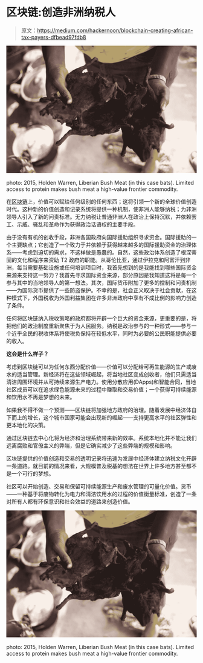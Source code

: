 # 区块链:创造非洲纳税人

> 原文：<https://medium.com/hackernoon/blockchain-creating-african-tax-payers-dfbead97fdb8>

![](img/cc52b6f23d34d1d40f9d5ac98b5c8c28.png)

photo: 2015, Holden Warren, Liberian Bush Meat (in this case bats). Limited access to protein makes bush meat a high-value frontier commodity.

在[区块链](https://hackernoon.com/tagged/blockchain)上，价值可以赋给任何级别的任何东西；这将引领一个新的全球价值创造时代。这种新的价值创造和记录系统将提供一种机制，使非洲人能够纳税；为非洲领导人引入了新的问责标准。无力纳税让普通非洲人在政治上保持沉默，并依赖罢工、示威、骚乱和革命作为获得政治话语权的主要手段。

由于没有有机的创收手段，非洲各国政府向国际援助组织寻求资金。国际援助的一个主要缺点；它创造了一个致力于并依赖于获得越来越多的国际援助资金的治理体系——考虑到迫切的需求，不这样做是愚蠢的。自然，这些政治体系创造了根深蒂固的文化和程序来资助 T2 政府的职能。从哥伦比亚，通过伊拉克和阿富汗到非洲，每当需要基础设施或任何培训项目时，我首先想到的是我能找到哪些国际资金来源来支持这一努力？我首先寻求国际资金来源，部分原因是我知道这将是每一个参与其中的当地领导人的第一想法。其次，国际货币附加了更多的控制和问责机制——为国际货币提供了一些防盗保护。不幸的是，社会正义取决于社会贡献，在这种模式下，外国税收为外国利益集团在许多非洲政府中享有不成比例的影响力创造了条件。

任何将区块链纳入税收策略的政府都将开辟一个巨大的资金来源，更重要的是，将把他们的政治制度重新聚焦于为人民服务。纳税是政治参与的一种形式——参与一个近乎全民的税收体系将使税负保持在较低水平，同时为必要的公民职能提供必要的收入。

**这会是什么样子？**

考虑到区块链可以为任何东西分配价值——价值可以分配给可再生能源的生产或废水的适当管理。新经济将在这些领域崛起，将当地社区变成创收者，他们只需适当清洁周围环境并从可持续来源生产电力。使用分散应用(DApps)和智能合同，当地社区成员可以在追求绿色能源未来的过程中赚取和交易价值；一个获得可持续能源和饮用水不再是梦想的未来。

如果我不得不做一个预测——区块链将加强地方政府的治理。随着发展中经济体自下而上的增长，这个城市国家可能会出现新的崛起——支持更高水平的社区弹性和更本地化的决策。

通过区块链去中心化将为经济和治理系统带来新的效率。系统本地化并不能让我们远离腐败和官僚主义的弊端，但是它确实减少了这些弊端的规模和影响。

区块链提供的价值创造和交易的透明记录将迅速为发展中经济体建立纳税文化开辟一条道路。就目前的情况来看，大规模普及税基的想法在世界上许多地方甚至都不是一个可行的梦想。

社区可以开始创造、交易和保留可持续能源生产和废水管理的可量化价值。货币——一种基于将废物转化为电力和清洁饮用水的过程的价值衡量标准，创造了一条对所有人都有环保意识和社会效益的道路来创造价值。

![](img/cc52b6f23d34d1d40f9d5ac98b5c8c28.png)

photo: 2015, Holden Warren, Liberian Bush Meat (in this case bats). Limited access to protein makes bush meat a high-value frontier commodity.